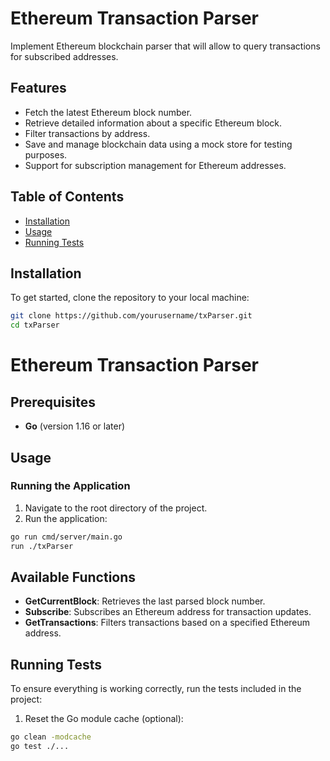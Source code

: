 # Ethereum Transaction Parser

Implement Ethereum blockchain parser that will allow to query transactions for subscribed addresses.

## Features

- Fetch the latest Ethereum block number.
- Retrieve detailed information about a specific Ethereum block.
- Filter transactions by address.
- Save and manage blockchain data using a mock store for testing purposes.
- Support for subscription management for Ethereum addresses.

## Table of Contents

- [Installation](#installation)
- [Usage](#usage)
- [Running Tests](#running-tests)

## Installation

To get started, clone the repository to your local machine:

```bash
git clone https://github.com/yourusername/txParser.git
cd txParser
```
# Ethereum Transaction Parser

## Prerequisites

- **Go** (version 1.16 or later)

## Usage

### Running the Application

1. Navigate to the root directory of the project.
2. Run the application:

 ```bash
go run cmd/server/main.go
run ./txParser
  ```

## Available Functions

- **GetCurrentBlock**: Retrieves the last parsed block number.
- **Subscribe**: Subscribes an Ethereum address for transaction updates.
- **GetTransactions**: Filters transactions based on a specified Ethereum address.



## Running Tests

To ensure everything is working correctly, run the tests included in the project:

1. Reset the Go module cache (optional):

 ```bash
go clean -modcache
go test ./...
  ```
